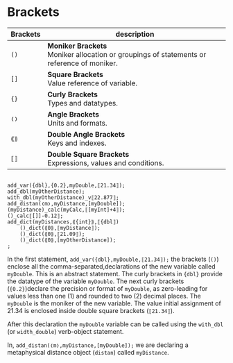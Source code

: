 # Brackets

| Brackets | description |
| --- | --- |
| `()` | **Moniker Brackets**<br>Moniker allocation or groupings of statements or reference of moniker. |
| `[]` | **Square Brackets**<br>Value reference of variable. |
| `{}` | **Curly Brackets**<br>Types and datatypes. |
| `❬❭` | **Angle Brackets**<br>Units and formats. |
| `⟪⟫` | **Double Angle Brackets**<br>Keys and indexes. |
| `⟦⟧` | **Double Square Brackets**<br>Expressions, values and conditions. |

```diego

add_var({dbl},{0.2},myDouble,⟦21.34⟧);
add_dbl(myOtherDistance);
with_dbl(myOtherDistance)_v⟦22.877⟧;
add_distan(❬m❭,myDistance,[myDouble]);
(myDistance)_calc(myCalc,⟦[myInt]+4⟧);
()_calc⟦[]]-0.12⟧;
add_dict(myDistances,⟪{int}⟫,⟦{dbl⟧)
    ()_dict(⟪0⟫,⟦myDistance⟧);
    ()_dict(⟪0⟫,⟦21.09⟧);
    ()_dict(⟪0⟫,[myOtherDistance]);
;
```

In the first statement, `add_var({dbl},myDouble,⟦21.34⟧);` the brackets (`()`) enclose all the comma-separated,declarations of the new variable called `myDouble`. This is an abstract statement. The curly brackets in `{dbl}` provide the datatype of the variable `myDouble`. The next curly brackets (`{0.2}`)declare the precision or format of `myDouble`, as zero-leading for values less than one (1) and rounded to two (2) decimal places. The `myDouble` is the moniker of the new variable. The value initial assignment of 21.34 is enclosed inside double square brackets (`⟦21.34⟧`).

After this declaration the `myDouble` variable can be called using the `with_dbl` (or `width_double`) verb-object statement.

In, `add_distan(❬m❭,myDistance,[myDouble]);` we are declaring a metaphysical distance object (`distan`) called `myDistance`.
